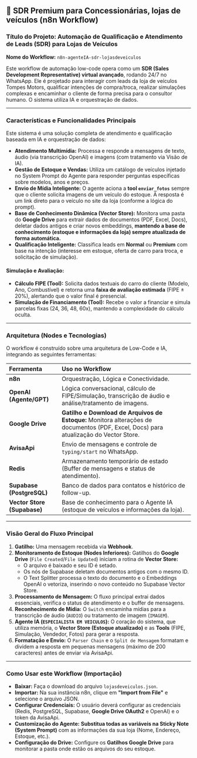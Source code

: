 ## 🤖 SDR Premium para Concessionárias, lojas de veículos (n8n Workflow)

### **Título do Projeto:** Automação de Qualificação e Atendimento de Leads (SDR) para Lojas de Veículos
**Nome do Workflow:** `n8n-agenteIA-sdr-lojasdeveiculos`

Este workflow de automação low-code opera como um **SDR (Sales Development Representative) virtual avançado**, rodando 24/7 no WhatsApp. Ele é projetado para interagir com leads da loja de veículos Tompes Motors, qualificar intenções de compra/troca, realizar simulações complexas e encaminhar o cliente de forma precisa para o consultor humano. O sistema utiliza IA e orquestração de dados.

---

### **Características e Funcionalidades Principais**

Este sistema é uma solução completa de atendimento e qualificação baseada em IA e orquestração de dados:

* **Atendimento Multimídia:** Processa e responde a mensagens de texto, áudio (via transcrição OpenAI) e imagens (com tratamento via Visão de IA).
* **Gestão de Estoque e Vendas:** Utiliza um catálogo de veículos injetado no System Prompt do Agente para responder perguntas específicas sobre modelos, anos e preços.
* **Envio de Mídia Inteligente:** O agente aciona a **tool `enviar_fotos`** sempre que o cliente solicita imagens de um veículo do estoque. A resposta é um link direto para o veículo no site da loja (conforme a lógica do prompt).
* **Base de Conhecimento Dinâmica (Vector Store):** Monitora uma pasta do **Google Drive** para extrair dados de documentos (PDF, Excel, Docs), deletar dados antigos e criar novos embeddings, **mantendo a base de conhecimento (estoque e informações da loja) sempre atualizada de forma automática.**
* **Qualificação Inteligente:** Classifica leads em **Normal** ou **Premium** com base na intenção (interesse em estoque, oferta de carro para troca, e solicitação de simulação).

#### **Simulação e Avaliação:**

* **Cálculo FIPE (Tool):** Solicita dados textuais do carro do cliente (Modelo, Ano, Combustível) e retorna uma **faixa de avaliação estimada** (FIPE ± 20%), alertando que o valor final é presencial.
* **Simulação de Financiamento (Tool):** Recebe o valor a financiar e simula parcelas fixas (24, 36, 48, 60x), mantendo a complexidade do cálculo oculta.

---

### **Arquitetura (Nodes e Tecnologias)**

O workflow é construído sobre uma arquitetura de Low-Code e IA, integrando as seguintes ferramentas:

| Ferramenta | Uso no Workflow |
| :--- | :--- |
| **n8n** | Orquestração, Lógica e Conectividade. |
| **OpenAI (Agente/GPT)** | Lógica conversacional, cálculo de FIPE/Simulação, transcrição de áudio e análise/tratamento de imagens. |
| **Google Drive** | **Gatilho e Download de Arquivos de Estoque:** Monitora alterações de documentos (PDF, Excel, Docs) para atualização do Vector Store. |
| **AvisaApi** | Envio de mensagens e controle de `typing/start` no WhatsApp. |
| **Redis** | Armazenamento temporário de estado (Buffer de mensagens e status de atendimento). |
| **Supabase (PostgreSQL)** | Banco de dados para contatos e histórico de follow-up. |
| **Vector Store (Supabase)** | Base de conhecimento para o Agente IA (estoque de veículos e informações da loja). |

---

### **Visão Geral do Fluxo Principal**

1.  **Gatilho:** Uma mensagem recebida via **Webhook**.
2.  **Monitoramento de Estoque (Nodes Inferiores):** Gatilhos do **Google Drive** (`File Created`/`File Updated`) iniciam a rotina de **Vector Store:**
    * O arquivo é baixado e seu ID é setado.
    * Os nós de Supabase deletam documentos antigos com o mesmo ID.
    * O Text Splitter processa o texto do documento e o Embeddings OpenAI o vetoriza, inserindo o novo conteúdo no Supabase Vector Store.
3.  **Processamento de Mensagem:** O fluxo principal extrai dados essenciais, verifica o status de atendimento e o buffer de mensagens.
4.  **Reconhecimento de Mídia:** O `Switch` encaminha mídias para a transcrição de áudio (`AUDIO`) ou tratamento de imagem (`IMAGEM`).
5.  **Agente IA (`ESPECIALISTA EM VEICULOS`):** O coração do sistema, que utiliza memória, o **Vector Store (Estoque atualizado)** e as **Tools** (FIPE, Simulação, Vendedor, Fotos) para gerar a resposta.
6.  **Formatação e Envio:** O `Parser Chain` e o `Split de Mensagem` formatam e dividem a resposta em pequenas mensagens (máximo de 200 caracteres) antes de enviar via AvisaApi.

---

### **Como Usar este Workflow (Importação)**

* **Baixar:** Faça o download do arquivo `lojasdeveiculos.json`.
* **Importar:** Na sua instância n8n, clique em **"Import from File"** e selecione o arquivo JSON.
* **Configurar Credenciais:** O usuário deverá configurar as credenciais (Redis, PostgreSQL, Supabase, **Google Drive OAuth2** e OpenAI) e o token da AvisaApi.
* **Customização do Agente:** **Substitua todas as variáveis na Sticky Note (System Prompt)** com as informações da sua loja (Nome, Endereço, Estoque, etc.).
* **Configuração do Drive:** Configure os **Gatilhos Google Drive** para monitorar a pasta onde estão os arquivos do seu estoque.
